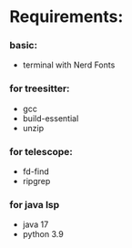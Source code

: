 # Requirements:
### basic:
- terminal with Nerd Fonts 
### for treesitter:
- gcc
- build-essential
- unzip
### for telescope:
- fd-find
- ripgrep
### for java lsp
- java 17
- python 3.9
